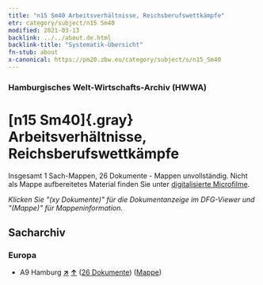 ```yaml
---
title: "n15 Sm40 Arbeitsverhältnisse, Reichsberufswettkämpfe"
etr: category/subject/n15 Sm40
modified: 2021-03-13
backlink: ../../about.de.html
backlink-title: "Systematik-Übersicht"
fn-stub: about
x-canonical: https://pm20.zbw.eu/category/subject/s/n15_Sm40
---
```


### Hamburgisches Welt-Wirtschafts-Archiv (HWWA)
# [n15 Sm40]{.gray}&#8201; Arbeitsverhältnisse, Reichsberufswettkämpfe&#160; 




Insgesamt 1 Sach-Mappen, 26 Dokumente - Mappen unvollständig.
Nicht als Mappe aufbereitetes Material finden Sie unter [digitalisierte Microfilme](/film/h1_sh.de.html).

_Klicken Sie "(xy Dokumente)" für die Dokumentanzeige im DFG-Viewer und "(Mappe)" für Mappeninformation._

## Sacharchiv




### Europa

- A9 Hamburg [**&nearr;**](../../../geo/i/140905/about.de.html "Hamburg (alle Mappen)") [**&uarr;**](../../../geo/about.de.html#A9 "Ländersystematik") (<a href="https://pm20.zbw.eu/dfgview/sh/140905,182076" title="über: Hamburg : Arbeitsverhältnisse, Reichsberufswettkämpfe" target="_blank">26 Dokumente</a>) ([Mappe](../../../../folder/sh/1409xx/140905/1820xx/182076/about.de.html))


